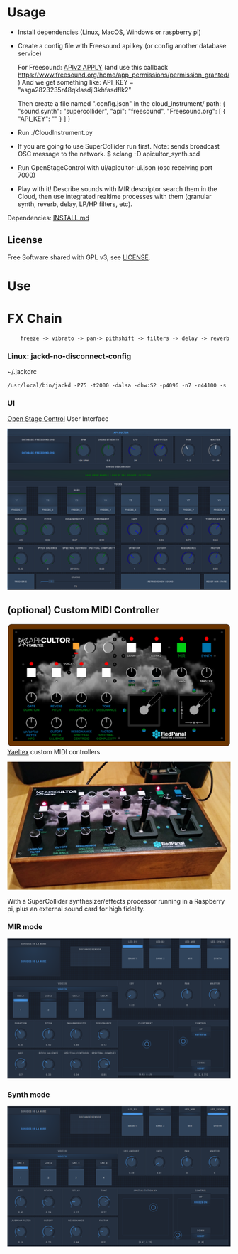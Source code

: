 # Usage

* Install dependencies (Linux, MacOS, Windows or raspberry pi)
* Create a config file with Freesound api key (or config another database service)

    For Freesound: [APIv2 APPLY](http://www.freesound.org/apiv2/apply/)
    (and use this callback https://www.freesound.org/home/app_permissions/permission_granted/)
    And we get something like:
        API_KEY = "asga2823235r48qklasdjl3khfasdflk2"


    Then create a file named ".config.json" in the cloud_instrument/ path:
        {
            "sound.synth": "supercollider",
            "api": "freesound",
            "Freesound.org": [
                { "API_KEY": ""
                }
            ]
        }

* Run ./CloudInstrument.py
* If you are going to use SuperCollider run first. Note: sends broadcast OSC message to the network.
    $ sclang -D apicultor_synth.scd
* Run OpenStageControl with ui/apicultor-ui.json (osc receiving port 7000)
* Play with it! Describe sounds with MIR descriptor search them in the Cloud, then use integrated realtime processes with them (granular synth, reverb, delay, LP/HP filters, etc).


 Dependencies: [INSTALL.md](INSTALL.md)

## License

Free Software shared with GPL v3, see [LICENSE](LICENSE).

# Use

# FX Chain

        freeze -> vibrato -> pan-> pithshift -> filters -> delay -> reverb

### Linux: jackd-no-disconnect-config 
~/.jackdrc

    /usr/local/bin/jackd -P75 -t2000 -dalsa -dhw:S2 -p4096 -n7 -r44100 -s

### UI
[Open Stage Control](https://osc.ammd.net/) User Interface

![](../doc/UI%20ArCiTec.png)

## (optional) Custom MIDI Controller

![](../doc/yaeltex-pre-print-front.png)
[Yaeltex](https://yaeltex.com/en) custom MIDI controllers

![](../raspicultor/img/controller.jpg)

With a SuperCollider synthesizer/effects processor running in a Raspberry pi, plus an external sound card for high fidelity.

### MIR mode
![](../doc/modo-mir.png)

### Synth mode
![](../doc/modo-synth.png)
